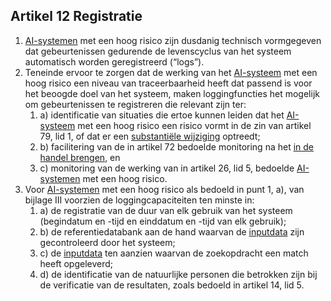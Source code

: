 ## Artikel 12 Registratie

1. [AI-systemen](a3.md#^ai-systeem) met een hoog risico zijn dusdanig technisch vormgegeven dat gebeurtenissen gedurende de levenscyclus van het systeem automatisch worden geregistreerd (“logs”).
2. Teneinde ervoor te zorgen dat de werking van het [AI-systeem](a3.md#^ai-systeem) met een hoog risico een niveau van traceerbaarheid heeft dat passend is voor het beoogde doel van het systeem, maken loggingfuncties het mogelijk om gebeurtenissen te registreren die relevant zijn ter:
   1. a) identificatie van situaties die ertoe kunnen leiden dat het [AI-systeem](a3.md#^ai-systeem) met een hoog risico een risico vormt in de zin van artikel 79, lid 1, of dat er een [substantiële wijziging](a3.md#^wijz) optreedt;
   2. b) facilitering van de in artikel 72 bedoelde monitoring na het [in de handel brengen](a3.md#^handel), en
   3. c) monitoring van de werking van in artikel 26, lid 5, bedoelde [AI-systemen](a3.md#^ai-systeem) met een hoog risico.
3. Voor [AI-systemen](a3.md#^ai-systeem) met een hoog risico als bedoeld in punt 1, a), van bijlage III voorzien de loggingcapaciteiten ten minste in:
   1. a) de registratie van de duur van elk gebruik van het systeem (begindatum en -tijd en einddatum en -tijd van elk gebruik);
   2. b) de referentiedatabank aan de hand waarvan de [inputdata](a3.md#^idata) zijn gecontroleerd door het systeem;
   3. c) de [inputdata](a3.md#^idata) ten aanzien waarvan de zoekopdracht een match heeft opgeleverd;
   4. d) de identificatie van de natuurlijke personen die betrokken zijn bij de verificatie van de resultaten, zoals bedoeld in artikel 14, lid 5.
